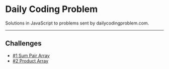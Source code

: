 # Daily Coding Problem

Solutions in JavaScript to problems sent by dailycodingproblem.com.

---

## Challenges

* [#1 Sum Pair Array](challenges/src/challenge-001)
* [#2 Product Array](challenges/src/challenge-002)
